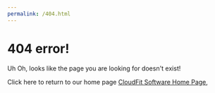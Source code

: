 ```yaml
---
permalink: /404.html
---
```


# 404 error!

Uh Oh, looks like the page you are looking for doesn't exist!

Click here to return to our home page [CloudFit Software Home Page](http://handlebarsjs.com/),
